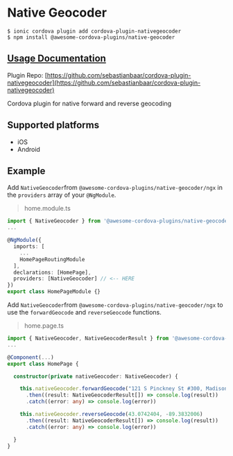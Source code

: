 # Native Geocoder

```
$ ionic cordova plugin add cordova-plugin-nativegeocoder
$ npm install @awesome-cordova-plugins/native-geocoder
```

## [Usage Documentation](https://danielsogl.gitbook.io/awesome-cordova-plugins/plugins/native-geocoder/)

Plugin Repo: [https://github.com/sebastianbaar/cordova-plugin-nativegeocoder](https://github.com/sebastianbaar/cordova-plugin-nativegeocoder)

Cordova plugin for native forward and reverse geocoding

## Supported platforms

- iOS
- Android

## Example

Add `NativeGeocoder`from `@awesome-cordova-plugins/native-geocoder/ngx` in the `providers` array of your `@NgModule`.

> home.module.ts
```typescript
import { NativeGeocoder } from '@awesome-cordova-plugins/native-geocoder/ngx';
...

@NgModule({
  imports: [    
    ...
    HomePageRoutingModule
  ],
  declarations: [HomePage],
  providers: [NativeGeocoder] // <-- HERE
})
export class HomePageModule {}
```

Add `NativeGeocoder`from `@awesome-cordova-plugins/native-geocoder/ngx` to use the `forwardGeocode` and `reverseGeocode` functions. 

> home.page.ts
```typescript
import { NativeGeocoder, NativeGeocoderResult } from '@awesome-cordova-plugins/native-geocoder/ngx';
...

@Component(...)
export class HomePage {

  constructor(private nativeGeocoder: NativeGeocoder) {

    this.nativeGeocoder.forwardGeocode("121 S Pinckney St #300, Madison, WI 53703, USA")
      .then((result: NativeGeocoderResult[]) => console.log(result))
      .catch((error: any) => console.log(error))

    this.nativeGeocoder.reverseGeocode(43.0742404, -89.3832006)
      .then((result: NativeGeocoderResult[]) => console.log(result))
      .catch((error: any) => console.log(error))

  }
}
```
